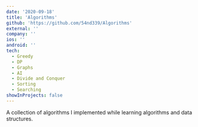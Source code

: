 ```yaml
---
date: '2020-09-18'
title: 'Algorithms'
github: 'https://github.com/54nd339/Algorithms'
external: ''
company: ''
ios: ''
android: ''
tech:
  - Greedy
  - DP
  - Graphs
  - AI
  - Divide and Conquer
  - Sorting
  - Searching
showInProjects: false
---
```


A collection of algorithms I implemented while learning algorithms and data structures.